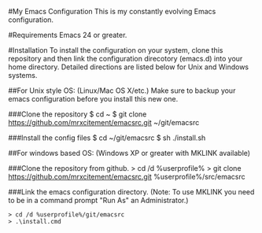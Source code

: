 #My Emacs Configuration
This is my constantly evolving Emacs configuration.

#Requirements
Emacs 24 or greater.

#Installation
To install the configuration on your system, clone this repository and then link the configuration direcotory (emacs.d) into your home directory. Detailed directions are listed below for Unix and Windows systems.

##For Unix style OS: (Linux/Mac OS X/etc.)
Make sure to backup your emacs configuration before you install this new one.

###Clone the repository
    $ cd ~
    $ git clone https://github.com/mrxcitement/emacsrc.git ~/git/emacsrc

###Install the config files
    $ cd ~/git/emacsrc
    $ sh ./install.sh

##For windows based OS: (Windows XP or greater with MKLINK available)

###Clone the repository from github.
    > cd /d %userprofile%
    > git clone https://github.com/mrxcitement/emacsrc.git %userprofile%/src/emacsrc

###Link the emacs configuration directory.
(Note: To use MKLINK you need to be in a command prompt "Run As" an Administrator.)

    > cd /d %userprofile%/git/emacsrc
    > .\install.cmd

